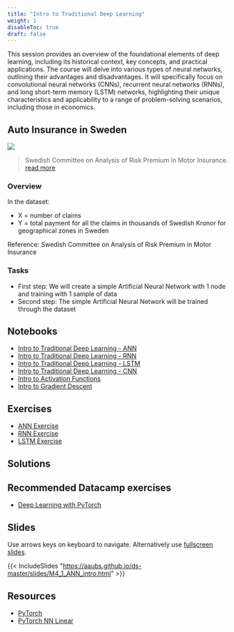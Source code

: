 ```yaml
---
title: "Intro to Traditional Deep Learning"
weight: 1
disableToc: true
draft: false
---
```


This session provides an overview of the foundational elements of deep learning, including its historical context, key concepts, and practical applications. The course will delve into various types of neural networks, outlining their advantages and disadvantages. It will specifically focus on convolutional neural networks (CNNs), recurrent neural networks (RNNs), and long short-term memory (LSTM) networks, highlighting their unique characteristics and applicability to a range of problem-solving scenarios, including those in economics. 

## Auto Insurance in Sweden

![](https://raw.githubusercontent.com/aaubs/ds-master/main/data/Images/Auto-Insurance.jpeg)

> Swedish Committee on Analysis of Risk Premium in Motor Insurance. [read more](https://college.cengage.com/mathematics/brase/understandable_statistics/7e/students/datasets/slr/frames/slr06.html)


### Overview

In the dataset:

* X = number of claims
* Y = total payment for all the claims in thousands of Swedish Kronor for geographical zones in Sweden

Reference: Swedish Committee on Analysis of Risk Premium in Motor Insurance

### Tasks

* First step: We will create a simple Artificial Neural Network with 1 node and training with 1 sample of data 
* Second step: The simple Artificial Neural Network will be trained through the dataset

## Notebooks

* [Intro to Traditional Deep Learning - ANN](https://colab.research.google.com/github/aaubs/ds-master/blob/main/notebooks/M3_1_ann_intro_v5.ipynb)
* [Intro to Traditional Deep Learning - RNN](https://colab.research.google.com/github/aaubs/ds-master/blob/main/notebooks/M3_1_RNN_Tutorial_v2.ipynb)
* [Intro to Traditional Deep Learning - LSTM](https://colab.research.google.com/github/aaubs/ds-master/blob/main/notebooks/M3_1_LSTM_Tutorial_v2.ipynb)
* [Intro to Traditional Deep Learning - CNN](https://colab.research.google.com/github/aaubs/ds-master/blob/main/notebooks/M3_4_CNN_lecture.ipynb)
* [Intro to Activation Functions](https://colab.research.google.com/github/aaubs/ds-master/blob/main/notebooks/M3_1_Activation_Functions_Tutorial.ipynb)
* [Intro to Gradient Descent](https://colab.research.google.com/github/aaubs/ds-master/blob/main/notebooks/M3_1_Gradient_Descent_Tutorial_v2.ipynb)


## Exercises  

* [ANN Exercise](https://colab.research.google.com/github/aaubs/ds-master/blob/main/notebooks/M4_1_ann_intro_v3_Exercise.ipynb)
* [RNN Exercise](https://colab.research.google.com/github/aaubs/ds-master/blob/main/notebooks/M3_1_RNN_Exercise_v3.ipynb)
* [LSTM Exercise](https://colab.research.google.com/github/aaubs/ds-master/blob/main/notebooks/M3_1_LSTM_Tutorial_v2_Exercise.ipynb)


## Solutions
<!-- * [ANN Exercise and Solutions](https://colab.research.google.com/github/aaubs/ds-master/blob/main/notebooks/M4_1_ann_intro_v3_Exercise_Solution.ipynb)
* [RNN Exercise and Solutions](https://colab.research.google.com/github/aaubs/ds-master/blob/main/notebooks/M3_1_RNN_Exercise_Solution_v3.ipynb)
* [LSTM Exercise and Solutions](https://colab.research.google.com/github/aaubs/ds-master/blob/main/notebooks/M3_1_LSTM_Tutorial_v2_Exercise_Solution.ipynb) -->



## Recommended Datacamp exercises 

* [Deep Learning with PyTorch](https://campus.datacamp.com/courses/deep-learning-with-pytorch/introduction-to-pytorch?ex=1)

## Slides

  Use arrows keys on keyboard to navigate. Alternatively use [fullscreen slides](https://aaubs.github.io/ds-master/slides/M4_1_ANN_intro.html).

{{< IncludeSlides "https://aaubs.github.io/ds-master/slides/M4_1_ANN_intro.html" >}}

## Resources

* [PyTorch](https://pytorch.org/docs/stable/nn.html)
* [PyTorch NN Linear](https://www.sharetechnote.com/html/Python_PyTorch_nn_Linear_01.html)


